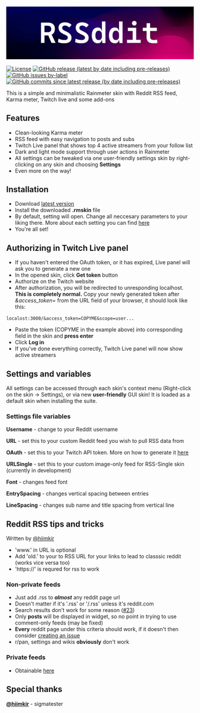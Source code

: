 <!-- # RSSddit
 -->
![Title](img/header.jpg)

[![License](https://img.shields.io/badge/license-CC%20BY--NC--SA%204.0-important)](https://github.com/SmileyDrag0n/RSSddit/blob/master/LICENSE) [![GitHub release (latest by date including pre-releases)](https://img.shields.io/github/v/release/SmileyDrag0n/RSSddit?include_prereleases)](https://github.com/SmileyDrag0n/RSSddit/releases) [![GitHub issues by-label](https://img.shields.io/github/issues/SmileyDrag0n/RSSddit/bug)](https://github.com/SmileyDrag0n/RSSddit/issues?q=is%3Aissue+is%3Aopen+label%3Abug) [![GitHub commits since latest release (by date including pre-releases)](https://img.shields.io/github/commits-since/SmileyDrag0n/RSSddit/latest?include_prereleases)](https://github.com/SmileyDrag0n/RSSddit/commits)

This is a simple and minimalistic Rainmeter skin with Reddit RSS feed, Karma meter, Twitch live and some add-ons

## Features

- Clean-looking Karma meter
- RSS feed with easy navigation to posts and subs
- Twitch Live panel that shows top 4 active streamers from your follow list
- Dark and light mode support through user actions in Rainmeter
- All settings can be tweaked via one user-friendly settings skin by right-clicking on any skin and choosing **Settings**
- Even more on the way!

## Installation

- Download [latest version](https://github.com/SmileyDrag0n/RSSddit/releases)
- Install the downloaded **.rmskin** file
- By default, setting will open. Change all neccesary parameters to your liking there. More about each setting you can find [here](https://github.com/SmileyDrag0n/RSSddit#settings-and-variables)
- You're all set!

## Authorizing in Twitch Live panel

- If you haven't entered the OAuth token, or it has expired, Live panel will ask you to generate a new one
- In the opened skin, click **Get token** button
- Authorize on the Twitch website
- After authorization, you will be redirected to unresponding localhost. **This is completely normal.** Copy your newly generated token after *&access_token=* from the URL field of your browser, it should look like this:

```url
localost:3000/&access_token=COPYME&scope=user...
```

- Paste the token (COPYME in the example above) into corresponding field in the skin and **press enter**
- Click **Log in**
- If you've done everything correctly, Twitch Live panel will now show active streamers

## Settings and variables

All settings can be accessed through each skin's context menu (Right-click on the skin -> Settings), or via new **user-friendly** GUI skin! It is loaded as a default skin when installing the suite.

### Settings file variables

**Username** - change to your Reddit username

**URL** - set this to your custom Reddit feed you wish to pull RSS data from

**OAuth** - set this to your Twitch API token. More on how to generate it [here](https://github.com/SmileyDrag0n/RSSddit#authorizing-in-twitch-live-panel)

**URLSingle** - set this to your custom image-only feed for RSS-Single skin (currently in development)

**Font** - changes feed font

**EntrySpacing** - changes vertical spacing between entries

**LineSpacing** - changes sub name and title spacing from vertical line

## Reddit RSS tips and tricks

Written by [@hiimkir](https://github.com/hiimkir)

- 'www.' in URL is optional
- Add 'old.' to your to RSS URL for your links to lead to classsic reddit (works vice versa too)
- 'https://' is requred for rss to work

### Non-private feeds

- Just add .rss to ***almost*** any reddit page url
- Doesn't matter if it's '.rss' or '/.rss' unless it's reddit.com
- Search results don't work for some reason ([#23](https://github.com/SmileyDrag0n/RSSddit/issues/23))
- Only **posts** will be displayed in widget, so no point in trying to use comment-only feeds (may be fixed)
- **Every** reddit page under this criteria should work, if it doesn't then consider [creating an issue](https://github.com/SmileyDrag0n/RSSddit/issues)
- r/pan, settings and wikis **obviously** don't work

### Private feeds

- Obtainable [here](https://reddit.com/prefs/feeds/)

## Special thanks

**[@hiimkir](https://github.com/hiimkir)** - sigmatester
